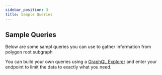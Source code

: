 ```yaml
---
sidebar_position: 3
title: Sample Queries
---
```


## Sample Queries
Below are some sampl queries you can use to gather information from polygon root subgraph

You can build your own queries using a [GraphQL Explorer](https://graphiql-online.com/graphiql) and enter your endpoint to limit the data to exactly what you need.

